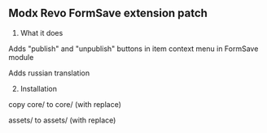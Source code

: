 Modx Revo FormSave extension patch
-----------------------------------

1. What it does

Adds "publish" and "unpublish" buttons in item context menu in FormSave module

Adds russian translation


2. Installation

copy core/ to core/ (with replace)

assets/ to assets/ (with replace)


